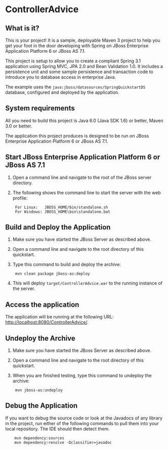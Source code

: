 ControllerAdvice
========================

What is it?
-----------

This is your project! It is a sample, deployable Maven 3 project to help you get your foot in the door developing with Spring on JBoss Enterprise Application Platform 6 or JBoss AS 7.1. 

This project is setup to allow you to create a compliant Spring 3.1 application using Spring MVC, JPA 2.0 and Bean Validation 1.0. It includes a persistence unit and some sample persistence and transaction code to introduce you to database access in enterprise Java. 

The example uses the `java:jboss/datasources/SpringQuickstartDS` database, configured and deployed by the application.

System requirements
-------------------

All you need to build this project is Java 6.0 (Java SDK 1.6) or better, Maven 3.0 or better.

The application this project produces is designed to be run on JBoss Enterprise Application Platform 6 or JBoss AS 7.1. 

Start JBoss Enterprise Application Platform 6 or JBoss AS 7.1
-------------------------

1. Open a command line and navigate to the root of the JBoss server directory.
2. The following shows the command line to start the server with the web profile:

        For Linux:   JBOSS_HOME/bin/standalone.sh
        For Windows: JBOSS_HOME\bin\standalone.bat


Build and Deploy the Application
-------------------------

1. Make sure you have started the JBoss Server as described above.
2. Open a command line and navigate to the root directory of this quickstart.
3. Type this command to build and deploy the archive:

        mvn clean package jboss-as:deploy

4. This will deploy `target/ControllerAdvice.war` to the running instance of the server.


Access the application 
---------------------
 
The application will be running at the following URL: <http://localhost:8080/ControllerAdvice/>.


Undeploy the Archive
--------------------

1. Make sure you have started the JBoss Server as described above.
2. Open a command line and navigate to the root directory of this quickstart.
3. When you are finished testing, type this command to undeploy the archive:

        mvn jboss-as:undeploy


Debug the Application
------------------------------------

If you want to debug the source code or look at the Javadocs of any library in the project, run either of the following commands to pull them into your local repository. The IDE should then detect them.

        mvn dependency:sources
        mvn dependency:resolve -Dclassifier=javadoc

